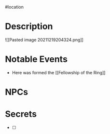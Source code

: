 #location
# Description
![[Pasted image 20211219204324.png]]

# Notable Events
- Here was formed the [[Fellowship of the Ring]]
# NPCs

# Secrets
- [ ] 